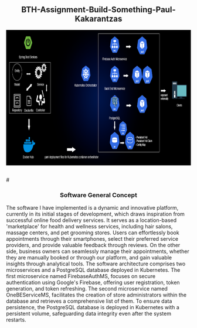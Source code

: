 # <h2 align="center">BTH-Assignment-Build-Something-Paul-Kakarantzas</h2>

<p align="center">
<img src="img/SWADiagram_Finished.png" align="center" alt="BTH-Assignment" height="370">
</p>
<br>
# <h3 align="center">Software General Concept </h3> 

The software I have implemented is a dynamic and innovative platform, currently in its initial stages of development, which draws inspiration from successful online food delivery services.
It serves as a location-based 'marketplace' for health and wellness services, including hair salons, massage centers, and pet grooming stores. Users can effortlessly book appointments through
their smartphones, select their preferred service providers, and provide valuable feedback through reviews. On the other side, business owners can seamlessly manage their appointments, whether
they are manually booked or through our platform, and gain valuable insights through analytical tools. The software architecture comprises two microservices and a PostgreSQL database deployed
in Kubernetes. The first microservice named FirebaseAuthMS, focuses on secure authentication using Google's Firebase, offering user registration, token generation, and token refreshing. 
The second microservice named OneBEServiceMS, facilitates the creation of store administrators within the database and retrieves a comprehensive list of them. To ensure data persistence, 
the PostgreSQL database is deployed in Kubernetes with a persistent volume, safeguarding data integrity even after the system restarts.
 
